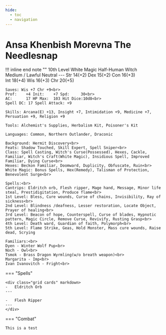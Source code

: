 ```yaml
---
hide:
  - toc
  - navigation
---
```


# Ansa Khenbish Morevna The Needlesnap

!!! inline end note ""
    10th Level White Magic Half-Human Witch<br>
    Medium / Lawful Neutral
    ---
    Str 14(+2) Dex 15(+2) Con 16(+3)<br>
    Int 18(+4) Wis 16(+3) Chr 20(+5)

    Saves: Wis +7 Chr +9<br>
    Prof:    +4 Init:    +7 Spd:     30<br>
    AC:      17 HP Max:  103 Hit Dice:10d8<br>
    Spell DC: 17 Spell Attack: +9

    Skills: Arcana(E) +13, Insight +7, Intimidation +9, Medicine +7, Persuation +9, Religion +9

    Tools: Alchemist's Supplies, Herbalism Kit, Poisoner's Kit

    Languages: Common, Northern Outlander, Draconic

    Background: Hermit Discovery<br>
    Feats: Shadow Touched, Skill Expert, Spell Sniper<br>
    Class: Spell Casting, Witch's Curse(Possessed), Hexes, Cackle, Familiar, Witch's Craft(White Magic), Insidious Spell, Improved Familiar, Dying Curse<br>
    Hexes: Beckon Familiar, Doomward, Duplicity, Obfuscate, Ruin<br>
    White Magic: Bonus Spells, Hex(Remedy), Talisman of Protection, Benevolent Surge<br>

    Spells:<br>
    Cantrips: Eldritch orb, Flesh ripper, Mage hand, Message, Minor life steal, Prestidigitation, Produce flame<br>
    1st Level: Bless, Cure wounds, Curse of chains, Invisibility, Ray of sickness<br>
    2nd Level: Blindness /deafness, Lesser restoration, Locate Object, Prayer of healing<br>
    3rd Level: Beacon of hope, Counterspell, Curse of blades, Hypnotic pattern, Magic Circle, Remove Curse, Revivify, Rusting Grasp<br>
    4th Level: Death ward, Guardian of faith, Polymorph<br>
    5th Level: Flame Strike, Geas, Hold Monster, Mass cure wounds, Raise dead, Scrying

    Familiars:<br>
    Dyen - Winter Wolf Pup<br>
    Noch - Owl<br>
    Tsmok - Brass Dragon Wyrmling(w/o breath weapon)<br>
    Margarita - Imp<br>
    Ivan Ivanovitch - Fright<br>

=== "Spells"

    <div class="grid cards" markdown>
    -   Eldritch Orb
    ---

    -   Flesh Ripper
    ---
    </div>
=== "Combat"

    This is a test
